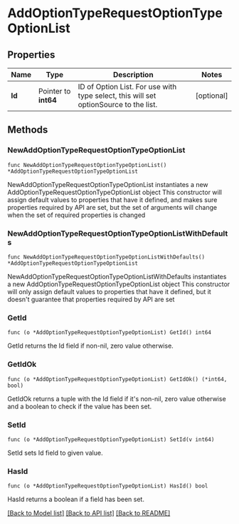 # AddOptionTypeRequestOptionTypeOptionList

## Properties

Name | Type | Description | Notes
------------ | ------------- | ------------- | -------------
**Id** | Pointer to **int64** | ID of Option List. For use with type select, this will set optionSource to the list. | [optional] 

## Methods

### NewAddOptionTypeRequestOptionTypeOptionList

`func NewAddOptionTypeRequestOptionTypeOptionList() *AddOptionTypeRequestOptionTypeOptionList`

NewAddOptionTypeRequestOptionTypeOptionList instantiates a new AddOptionTypeRequestOptionTypeOptionList object
This constructor will assign default values to properties that have it defined,
and makes sure properties required by API are set, but the set of arguments
will change when the set of required properties is changed

### NewAddOptionTypeRequestOptionTypeOptionListWithDefaults

`func NewAddOptionTypeRequestOptionTypeOptionListWithDefaults() *AddOptionTypeRequestOptionTypeOptionList`

NewAddOptionTypeRequestOptionTypeOptionListWithDefaults instantiates a new AddOptionTypeRequestOptionTypeOptionList object
This constructor will only assign default values to properties that have it defined,
but it doesn't guarantee that properties required by API are set

### GetId

`func (o *AddOptionTypeRequestOptionTypeOptionList) GetId() int64`

GetId returns the Id field if non-nil, zero value otherwise.

### GetIdOk

`func (o *AddOptionTypeRequestOptionTypeOptionList) GetIdOk() (*int64, bool)`

GetIdOk returns a tuple with the Id field if it's non-nil, zero value otherwise
and a boolean to check if the value has been set.

### SetId

`func (o *AddOptionTypeRequestOptionTypeOptionList) SetId(v int64)`

SetId sets Id field to given value.

### HasId

`func (o *AddOptionTypeRequestOptionTypeOptionList) HasId() bool`

HasId returns a boolean if a field has been set.


[[Back to Model list]](../README.md#documentation-for-models) [[Back to API list]](../README.md#documentation-for-api-endpoints) [[Back to README]](../README.md)



